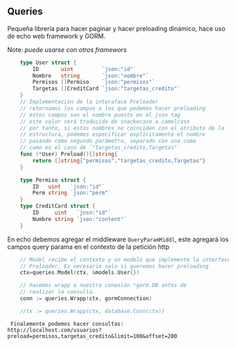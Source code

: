 ## Queries
 
Pequeña librería para hacer paginar y hacer preloading dinámico, 
hace uso de echo web framework y GORM.

Note: _puede usarse con otros framewors_


```go
    type User struct {
        ID       uint         `json:"id"`
        Nombre   string       `json:"nombre"`
        Permisos []Permiso    `json:"permisos"`
        Targetas []CreditCard `json:"targetas_credito"`
    }
    // Implementación de la interaface Preloader
    // retornamos los campos a los que podemos hacer preloading
    // estos campos son el nombre puesto en el json tag
    // este valor será traducido de snackecase a camelcase
    // por tanto, si estos nombres no coinciden con el atributo de la
    // estructura, podemos especificar explícitamente el nombre
    // pasando como segundo parámetro, separado con una coma
    // como es el caso de `"targetas_credito,Targetas"`
    func (*User) Preload()[]string{        
        return []string{"permisos","targetas_credito,Targetas"}
    }

    type Permiso struct {
        ID   uint   `json:"id"`
        Perm string `json:"perm"`
    }
    type CreditCard struct {
        ID     uint   `josn:"id"`
        Numbre string `json:"content"`
    }
```

En echo debemos agregar el middleware `QueryParamMiddl`, este agregará los campos query parama en el contexto de la petición http

```go
    // Model recibe el contexto y un modelo que implemente la interface
    // Preloader. Es necesario solo si queremos hacer preloading
    ctx=queries.Model(ctx, &models.User{}) 
```

```go
    // hacemos wrapp a nuestra conexión *gorm.DB antes de
    // realizar la consulta.
    conn := queries.Wrapp(ctx, gormConnection)

    //tx := queries.Wrapp(ctx, database.Conn(ctx))
```

     Finalemente podemos hacer consultas:
    http://localhost.com/usuarios?preload=permisos,targetas_credito&limit=100&offset=200